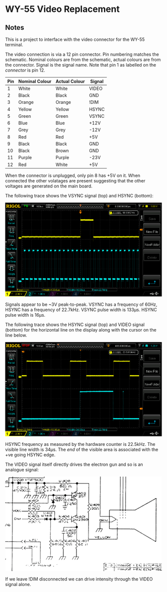 # WY-55 Video Replacement

## Notes

This is a project to interface with the video connector for the WY-55 terminal.

The video connection is via a 12 pin connector. Pin numbering matches the
schematic. Nominal colours are from the schematic, actual colours are from the
connector. Signal is the signal name. Note that pin 1 as labelled on the
*connector* is pin 12.

| Pin | Nominal Colour | Actual Colour | Signal
|-|-|-|-|
|1|White|White|VIDEO|
|2|Black|Black|GND|
|3|Orange|Orange|!DIM|
|4|Yellow|Yellow|HSYNC|
|5|Green|Green|VSYNC|
|6|Blue|Blue|+12V|
|7|Grey|Grey|-12V|
|8|Red|Red|+5V|
|9|Black|Black|GND|
|10|Black|Brown|GND|
|11|Purple|Purple|-23V|
|12|Red|White|+5V|

When the connector is unplugged, only pin 8 has +5V on it. When connected the
other volatages are present suggesting that the other voltages are generated on
the main board.

The following trace shows the VSYNC signal (top) and HSYNC (bottom):

![](img/VSYNC-HSYNC.png)

Signals appear to be ~3V peak-to-peak. VSYNC has a frequency of 60Hz, HSYNC has
a frequency of 22.7kHz. VSYNC pulse width is 133µs. HSYNC pulse width is 16µs.

The following trace shows the HSYNC signal (top) and VIDEO signal (bottom) for
the horizontal line on the display along with the cursor on the line below.

![](img/HSYNC-VIDEO.png)

HSYNC frequency as measured by the hardware counter is 22.5kHz. The visible line
width is 34µs. The *end* of the visible area is associated with the +ve going
HSYNC edge.

The VIDEO signal itself directly drives the electron gun and so is an analogue
signal:

![](img/video-drive.png)

If we leave !DIM disconnected we can drive intensity through the VIDEO signal
alone.
